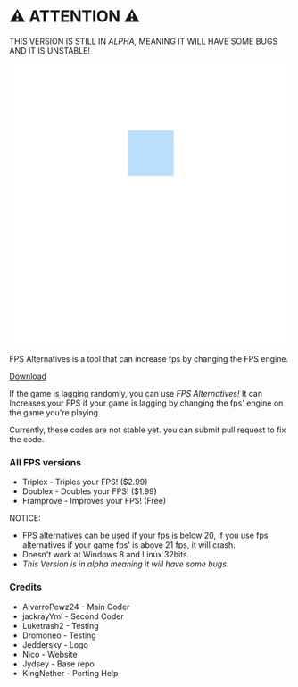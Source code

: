 # ⚠️ ATTENTION ⚠️
THIS VERSION IS STILL IN *ALPHA,* MEANING IT WILL HAVE SOME BUGS AND IT IS UNSTABLE!

![FPS Alternatives logo](bin/20240617_165636.png)

FPS Alternatives is a tool that can increase fps by changing the FPS engine.

[Download](http://paste.ubuntu.com/108037)

If the game is lagging randomly, you can use *FPS Alternatives!*
It can Increases your FPS if your game is lagging by changing the fps' engine on the game you're playing.

Currently, these codes are not stable yet. you can submit pull request to fix the code.

### All FPS versions
- Triplex - Triples your FPS! ($2.99)
- Doublex - Doubles your FPS! ($1.99)
- Framprove - Improves your FPS! (Free)

NOTICE:
- FPS alternatives can be used if your fps is below 20, if you use fps alternatives if your game fps' is above 21 fps, it will crash.
- Doesn't work at Windows 8 and Linux 32bits.
- *This Version is in alpha meaning it will have some bugs.*

### Credits
- AlvarroPewz24 - Main Coder
- jackrayYml - Second Coder
- Luketrash2 - Testing
- Dromoneo - Testing
- Jeddersky - Logo
- Nico - Website
- Jydsey - Base repo
- KingNether - Porting Help
